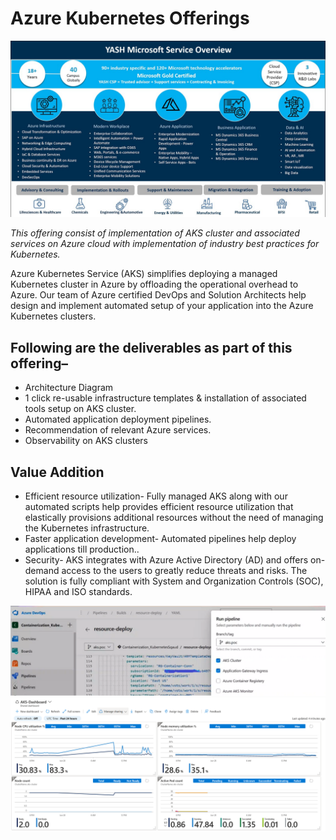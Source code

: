 # Azure Kubernetes Offerings
![Azure](../../../static/img/k8s/azure.png) 

*This offering consist of implementation of AKS cluster and associated services on Azure cloud with  implementation of industry best practices for Kubernetes.*

Azure Kubernetes Service (AKS) simplifies deploying a managed Kubernetes cluster in Azure by offloading the operational overhead to Azure.  Our team of Azure certified DevOps and Solution Architects help design and implement automated setup of your application into the Azure Kubernetes clusters.

## Following are the deliverables as part of this offering–
-	Architecture Diagram
-	1 click re-usable infrastructure templates & installation of associated tools setup on AKS cluster.
-	Automated application deployment pipelines.
-	Recommendation of relevant Azure  services.
-	Observability on AKS clusters


## Value Addition
-	Efficient resource utilization- Fully managed AKS  along with our automated scripts help provides efficient resource utilization that elastically provisions additional resources without the need of managing the Kubernetes infrastructure.
-	Faster application development- Automated pipelines help deploy applications till production..
-	Security- AKS integrates with Azure Active Directory (AD) and offers on-demand access to the users to greatly reduce threats and risks. The solution is fully compliant with System and Organization Controls (SOC), HIPAA and ISO standards.


![Azure-pipeline](../../../static/img/k8s/azure-pipeline.png) 
![Azure-output](../../../static/img/k8s/azure-output.png) 